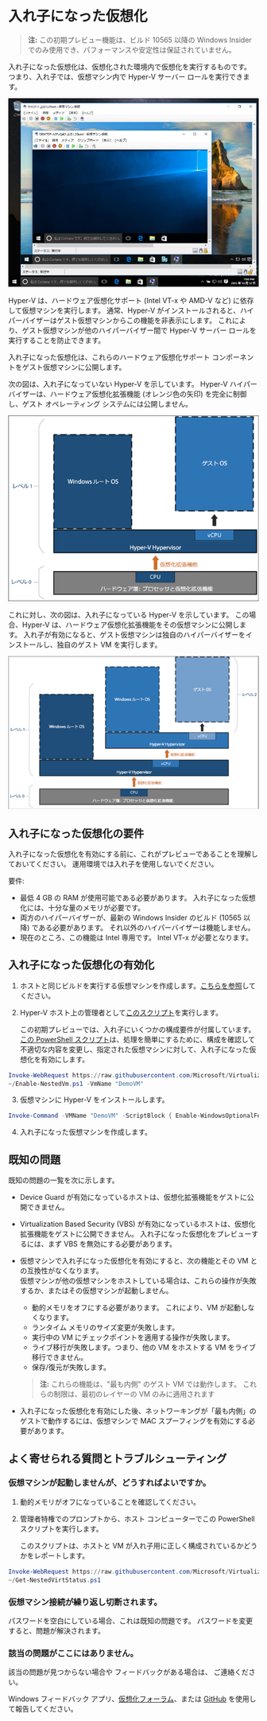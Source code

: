 # 入れ子になった仮想化

> **注:** この初期プレビュー機能は、ビルド 10565 以降の Windows Insider でのみ使用でき、パフォーマンスや安定性は保証されていません。

入れ子になった仮想化は、仮想化された環境内で仮想化を実行するものです。 つまり、入れ子では、仮想マシン内で Hyper-V サーバー ロールを実行できます。

![](./media/HyperVNesting.png)

Hyper-V は、ハードウェア仮想化サポート (Intel VT-x や AMD-V など) に依存して仮想マシンを実行します。 通常、Hyper-V がインストールされると、ハイパーバイザーはゲスト仮想マシンからこの機能を非表示にします。 これにより、ゲスト仮想マシンが他のハイパーバイザー間で Hyper-V サーバー ロールを実行することを防止できます。

入れ子になった仮想化は、これらのハードウェア仮想化サポート コンポーネントをゲスト仮想マシンに公開します。

次の図は、入れ子になっていない Hyper-V を示しています。 Hyper-V ハイパーバイザーは、ハードウェア仮想化拡張機能 (オレンジ色の矢印) を完全に制御し、ゲスト オペレーティング システムには公開しません。

![](./media/HVNoNesting.png)

これに対し、次の図は、入れ子になっている Hyper-V を示しています。 この場合、Hyper-V は、ハードウェア仮想化拡張機能をその仮想マシンに公開します。 入れ子が有効になると、ゲスト仮想マシンは独自のハイパーバイザーをインストールし、独自のゲスト VM を実行します。

![](./media/HVNesting.png)

## 入れ子になった仮想化の要件

入れ子になった仮想化を有効にする前に、これがプレビューであることを理解しておいてください。 運用環境では入れ子を使用しないでください。

要件:
* 最低 4 GB の RAM が使用可能である必要があります。 入れ子になった仮想化には、十分な量のメモリが必要です。
* 両方のハイパーバイザーが、最新の Windows Insider のビルド (10565 以降) である必要があります。 それ以外のハイパーバイザーは機能しません。
* 現在のところ、この機能は Intel 専用です。 Intel VT-x が必要となります。

## 入れ子になった仮想化の有効化

1. ホストと同じビルドを実行する仮想マシンを作成します。[こちらを参照](../quick_start/walkthrough_create_vm.md)してください。

2. Hyper-V ホスト上の管理者として[このスクリプト](https://github.com/Microsoft/Virtualization-Documentation/blob/master/hyperv-tools/Nested/Enable-NestedVm.ps1)を実行します。

    この初期プレビューでは、入れ子にいくつかの構成要件が付属しています。 [この PowerShell スクリプト](https://github.com/Microsoft/Virtualization-Documentation/blob/master/hyperv-tools/Nested/Enable-NestedVm.ps1)は、処理を簡単にするために、構成を確認して不適切な内容を変更し、指定された仮想マシンに対して、入れ子になった仮想化を有効にします。

  ``` PowerShell
  Invoke-WebRequest https://raw.githubusercontent.com/Microsoft/Virtualization-Documentation/master/hyperv-tools/Nested/Enable-NestedVm.ps1 -OutFile ~/Enable-NestedVm.ps1 
  ~/Enable-NestedVm.ps1 -VmName "DemoVM"
  ```

3. 仮想マシンに Hyper-V をインストールします。

  ``` PowerShell
  Invoke-Command -VMName "DemoVM" -ScriptBlock { Enable-WindowsOptionalFeature -FeatureName Microsoft-Hyper-V -Online; Restart-Computer }
  ```

4. 入れ子になった仮想マシンを作成します。

## 既知の問題

既知の問題の一覧を次に示します。
* Device Guard が有効になっているホストは、仮想化拡張機能をゲストに公開できません。

* Virtualization Based Security (VBS) が有効になっているホストは、仮想化拡張機能をゲストに公開できません。 入れ子になった仮想化をプレビューするには、まず VBS を無効にする必要があります。

* 仮想マシンで入れ子になった仮想化を有効にすると、次の機能とその VM との互換性がなくなります。  
    仮想マシンが他の仮想マシンをホストしている場合は、これらの操作が失敗するか、またはその仮想マシンが起動しません。
    * 動的メモリをオフにする必要があります。 これにより、VM が起動しなくなります。
    * ランタイム メモリのサイズ変更が失敗します。
    * 実行中の VM にチェックポイントを適用する操作が失敗します。
    * ライブ移行が失敗します。つまり、他の VM をホストする VM をライブ移行できません。
    * 保存/復元が失敗します。

    > **注:** これらの機能は、"最も内側" のゲスト VM では動作します。 これらの制限は、最初のレイヤーの VM のみに適用されます

* 入れ子になった仮想化を有効にした後、ネットワーキングが「最も内側」のゲストで動作するには、仮想マシンで MAC スプーフィングを有効にする必要があります。

## よく寄せられる質問とトラブルシューティング

### 仮想マシンが起動しませんが、どうすればよいですか。

1. 動的メモリがオフになっていることを確認してください。
2. 管理者特権でのプロンプトから、ホスト コンピューターでこの PowerShell スクリプトを実行します。

    このスクリプトは、ホストと VM が入れ子用に正しく構成されているかどうかをレポートします。

  ``` PowerShell
  Invoke-WebRequest https://raw.githubusercontent.com/Microsoft/Virtualization-Documentation/master/hyperv-tools/Nested/Get-NestedVirtStatus.ps1 -OutFile ~/Get-NestedVirtStatus.ps1 
  ~/Get-NestedVirtStatus.ps1
  ```

### 仮想マシン接続が繰り返し切断されます。

パスワードを空白にしている場合、これは既知の問題です。 パスワードを変更すると、問題が解決されます。

### 該当の問題がここにはありません。

該当の問題が見つからない場合や フィードバックがある場合は、 ご連絡ください。

Windows フィードバック アプリ、[仮想化フォーラム](https://social.technet.microsoft.com/Forums/windowsserver/En-us/home?forum=winserverhyperv)、または [GitHub](https://github.com/Microsoft/Virtualization-Documentation) を使用して報告してください。



